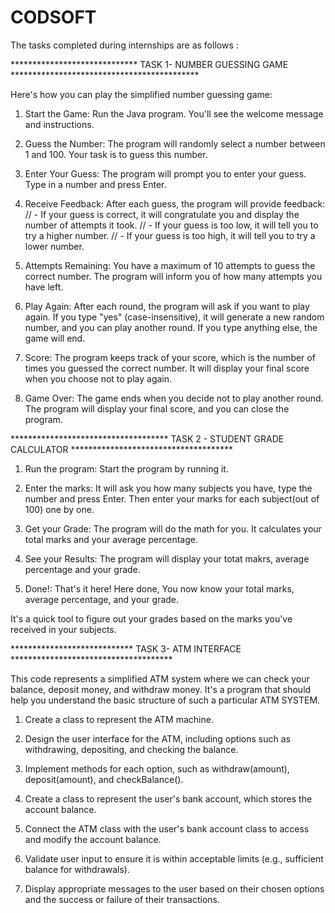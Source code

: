# CODSOFT

The tasks completed during internships are as follows :

***************************** TASK 1- NUMBER GUESSING GAME *******************************************

 Here's how you can play the simplified number guessing game:

 1. Start the Game: Run the Java program. You'll see the welcome message and instructions.

 2. Guess the Number: The program will randomly select a number between 1 and 100. Your task is to guess this number.

 3. Enter Your Guess: The program will prompt you to enter your guess. Type in a number and press Enter.

 4. Receive Feedback: After each guess, the program will provide feedback: // - If your guess is correct, it will congratulate you and display the number of attempts it took. // - If your 
    guess is too low, it will tell you to try a higher number. // - If your guess is too high, it will tell you to try a lower number.

 5. Attempts Remaining: You have a maximum of 10 attempts to guess the correct number. The program will inform you of how many attempts you have left.

 6. Play Again: After each round, the program will ask if you want to play again. If you type "yes" (case-insensitive), it will generate a new random number, and you can play another round. 
    If you type anything else, the game will end.

 7. Score: The program keeps track of your score, which is the number of times you guessed the correct number. It will display your final score when you choose not to play again.

 8. Game Over: The game ends when you decide not to play another round. The program will display your final score, and you can close the program.

************************************ TASK 2 - STUDENT GRADE CALCULATOR *************************************

1. Run the program: Start the program by running it.

2. Enter the marks: It will ask you how many subjects you have, type the number and press Enter. Then enter your marks for each subject(out of 100) one by one.

3. Get your Grade: The program will do the math for you. It calculates your total marks and your average percentage.

4. See your Results: The program will display your totat makrs, average percentage and your grade.

5. Done!: That's it here! Here done, You now know your total marks, average percentage, and your grade.

 It's a quick tool to figure out your grades based on the marks you've received in your subjects.

 **************************** TASK 3- ATM INTERFACE *************************************

 This code represents a simplified ATM system where we can check your balance,  deposit money,  and withdraw money.  It's a program that should help you understand the basic structure of 
  such a particular ATM SYSTEM.

1. Create a class to represent the ATM machine.

2. Design the user interface for the ATM, including options such as withdrawing, depositing, and
   checking the balance.

3. Implement methods for each option, such as withdraw(amount), deposit(amount), and
   checkBalance().

4. Create a class to represent the user's bank account, which stores the account balance.

5. Connect the ATM class with the user's bank account class to access and modify the account
   balance.

6. Validate user input to ensure it is within acceptable limits (e.g., sufficient balance for withdrawals).

7. Display appropriate messages to the user based on their chosen options and the success or failure
   of their transactions.
 
